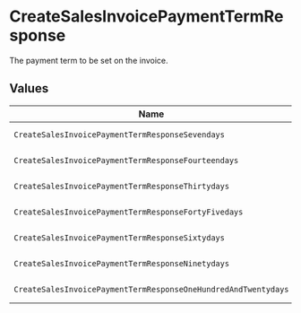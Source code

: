 # CreateSalesInvoicePaymentTermResponse

The payment term to be set on the invoice.


## Values

| Name                                                           | Value                                                          |
| -------------------------------------------------------------- | -------------------------------------------------------------- |
| `CreateSalesInvoicePaymentTermResponseSevendays`               | 7 days                                                         |
| `CreateSalesInvoicePaymentTermResponseFourteendays`            | 14 days                                                        |
| `CreateSalesInvoicePaymentTermResponseThirtydays`              | 30 days                                                        |
| `CreateSalesInvoicePaymentTermResponseFortyFivedays`           | 45 days                                                        |
| `CreateSalesInvoicePaymentTermResponseSixtydays`               | 60 days                                                        |
| `CreateSalesInvoicePaymentTermResponseNinetydays`              | 90 days                                                        |
| `CreateSalesInvoicePaymentTermResponseOneHundredAndTwentydays` | 120 days                                                       |